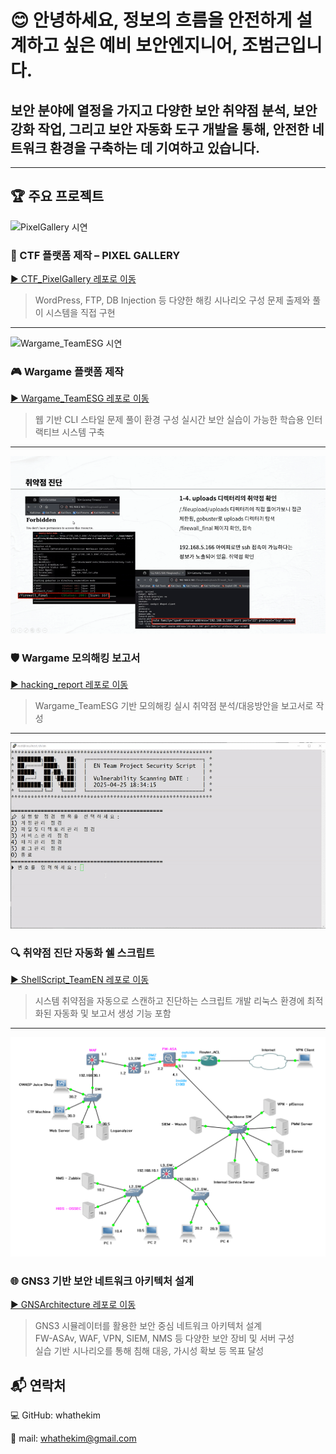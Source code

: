 # 😊 안녕하세요, 정보의 흐름을 안전하게 설계하고 싶은 예비 보안엔지니어, 조범근입니다.
## 보안 분야에 열정을 가지고 다양한 보안 취약점 분석, 보안 강화 작업, 그리고 보안 자동화 도구 개발을 통해, 안전한 네트워크 환경을 구축하는 데 기여하고 있습니다.


---

## 🏆 주요 프로젝트



![PixelGallery 시연](https://github.com/whathekim/CTF_PixelGallery/raw/main/CTF_PixelGallery_main.gif)

### 🎨 CTF 플랫폼 제작 – PIXEL GALLERY
[▶ CTF_PixelGallery 레포로 이동](https://github.com/whathekim/CTF_PixelGallery)
> WordPress, FTP, DB Injection 등 다양한 해킹 시나리오 구성
> 문제 출제와 풀이 시스템을 직접 구현


---

![Wargame_TeamESG 시연](https://github.com/whathekim/Wargame_TeamESG/raw/main/Wargame_TeamESG_main.gif)

### 🎮 Wargame 플랫폼 제작
[▶ Wargame_TeamESG 레포로 이동](https://github.com/whathekim/Wargame_TeamESG)
> 웹 기반 CLI 스타일 문제 풀이 환경 구성
> 실시간 보안 실습이 가능한 학습용 인터랙티브 시스템 구축


---

![Wargame Report Demo](https://github.com/whathekim/hacking_report/blob/main/Wargame_report_main.gif?raw=true)

### 🛡️ Wargame 모의해킹 보고서
[▶ hacking_report 레포로 이동](https://github.com/whathekim/hacking_report)
> Wargame_TeamESG 기반 모의해킹 실시
> 취약점 분석/대응방안을 보고서로 작성


---

![ShellScript_TeamEN 시연](https://github.com/whathekim/ShellScript_TeamEN/raw/main/port-shellscript.gif)

### 🔍 취약점 진단 자동화 쉘 스크립트
[▶ ShellScript_TeamEN 레포로 이동](https://github.com/whathekim/ShellScript_TeamEN)
> 시스템 취약점을 자동으로 스캔하고 진단하는 스크립트 개발
> 리눅스 환경에 최적화된 자동화 및 보고서 생성 기능 포함

---




![GNS 포폴](https://github.com/whathekim/GNSArchitecture/raw/main/GNS%20%ED%8F%AC%ED%8F%B4.PNG)

### 🌐 GNS3 기반 보안 네트워크 아키텍처 설계  
[▶ GNSArchitecture 레포로 이동](https://github.com/whathekim/GNSArchitecture)  
> GNS3 시뮬레이터를 활용한 보안 중심 네트워크 아키텍처 설계  
> FW-ASAv, WAF, VPN, SIEM, NMS 등 다양한 보안 장비 및 서버 구성  
> 실습 기반 시나리오를 통해 침해 대응, 가시성 확보 등 목표 달성


## 📬 연락처
💻 GitHub: whathekim

💌 mail: whathekim@gmail.com

